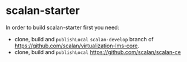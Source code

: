 scalan-starter
==============

In order to build scalan-starter first you need:
 - clone, build and `publishLocal`
`scalan-develop` branch of https://github.com/scalan/virtualization-lms-core.
 - clone, build and `publishLocal` https://github.com/scalan/scalan-ce

